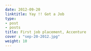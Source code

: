 ```yaml
---
date: 2012-09-20
linktitle: Yay !! Got a Job
type:
- post
- posts
title: First job placement, Accenture
cover : "sep-20-2012.jpg"
weight: 10
---
```



